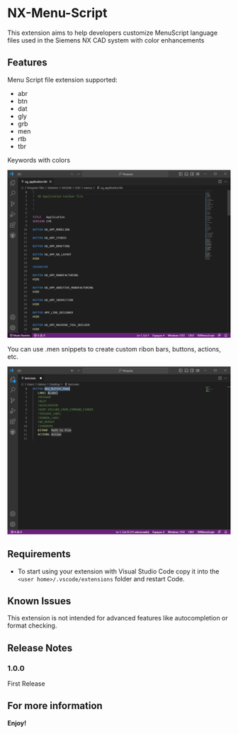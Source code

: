 # NX-Menu-Script 

This extension aims to help developers customize MenuScript language files used in the Siemens NX CAD system with color enhancements

## Features

Menu Script file extension supported:
* abr
* btn
* dat
* gly
* grb
* men
* rtb
* tbr

Keywords with colors

![Keywords](images/feature-1.png)


You can use .men snippets to create custom ribon bars, buttons, actions, etc.

![Snippets](images/feature-2.png)


## Requirements

* To start using your extension with Visual Studio Code copy it into the `<user home>/.vscode/extensions` folder and restart Code.

## Known Issues

This extension is not intended for advanced features like autocompletion or format checking.

## Release Notes

### 1.0.0

First Release

## For more information


**Enjoy!**

